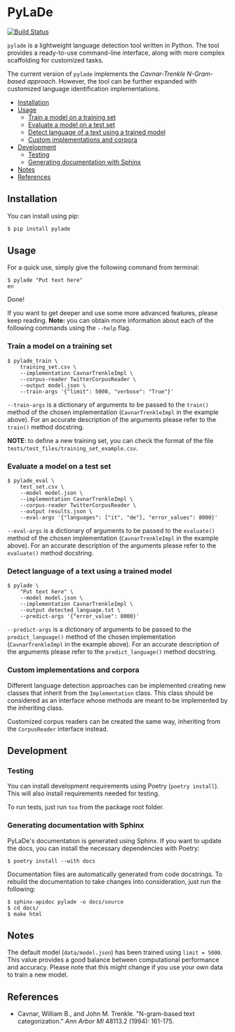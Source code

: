 # PyLaDe

[![Build Status](https://travis-ci.org/fievelk/pylade.svg?branch=master)](https://travis-ci.org/fievelk/pylade)

`pylade` is a lightweight language detection tool written in Python. The tool provides a ready-to-use command-line interface, along with more complex scaffolding for customized tasks.

The current version of `pylade` implements the *Cavnar-Trenkle N-Gram-based approach*. However, the tool can be further expanded with customized language identification implementations.

- [Installation](#installation)
- [Usage](#usage)
  - [Train a model on a training set](#train-a-model-on-a-training-set)
  - [Evaluate a model on a test set](#evaluate-a-model-on-a-test-set)
  - [Detect language of a text using a trained model](#detect-language-of-a-text-using-a-trained-model)
  - [Custom implementations and corpora](#custom-implementations-and-corpora)
- [Development](#development)
  - [Testing](#testing)
  - [Generating documentation with Sphinx](#generating-documentation-with-sphinx)
- [Notes](#notes)
- [References](#references)


## Installation

You can install using pip:

```bash
$ pip install pylade
```


## Usage

For a quick use, simply give the following command from terminal:

```console
$ pylade "Put text here"
en
```
Done!

If you want to get deeper and use some more advanced features, please keep reading. **Note:** you can obtain more information about each of the following commands using the `--help` flag.

### Train a model on a training set

```console
$ pylade_train \
    training_set.csv \
    --implementation CavnarTrenkleImpl \
    --corpus-reader TwitterCorpusReader \
    --output model.json \
    --train-args '{"limit": 5000, "verbose": "True"}'
```

`--train-args` is a dictionary of arguments to be passed to the `train()` method of the chosen implementation (`CavnarTrenkleImpl` in the example above). For an accurate description of the arguments please refer to the `train()` method docstring.

**NOTE**: to define a new training set, you can check the format of the file `tests/test_files/training_set_example.csv`.

### Evaluate a model on a test set

```console
$ pylade_eval \
    test_set.csv \
    --model model.json \
    --implementation CavnarTrenkleImpl \
    --corpus-reader TwitterCorpusReader \
    --output results.json \
    --eval-args '{"languages": ["it", "de"], "error_values": 8000}'
```

`--eval-args` is a dictionary of arguments to be passed to the `evaluate()` method of the chosen implementation (`CavnarTrenkleImpl` in the example above). For an accurate description of the arguments please refer to the `evaluate()` method docstring.

### Detect language of a text using a trained model

```console
$ pylade \
    "Put text here" \
    --model model.json \
    --implementation CavnarTrenkleImpl \
    --output detected_language.txt \
    --predict-args '{"error_value": 8000}'
```

`--predict-args` is a dictionary of arguments to be passed to the `predict_language()` method of the chosen implementation (`CavnarTrenkleImpl` in the example above). For an accurate description of the arguments please refer to the `predict_language()` method docstring.

### Custom implementations and corpora

Different language detection approaches can be implemented creating new classes that inherit from the `Implementation` class. This class should be considered as an interface whose methods are meant to be implemented by the inheriting class.

Customized corpus readers can be created the same way, inheriting from the `CorpusReader` interface instead.


## Development

### Testing

You can install development requirements using Poetry (`poetry install`). This will also install requirements needed for testing.

To run tests, just run `tox` from the package root folder.

### Generating documentation with Sphinx

PyLaDe's documentation is generated using Sphinx. If you want to update the docs, you can install the necessary dependencies with Poetry:
```console
$ poetry install --with docs
```
Documentation files are automatically generated from code docstrings. To rebuild the documentation to take changes into consideration, just run the following:
```console
$ sphinx-apidoc pylade -o docs/source
$ cd docs/
$ make html
```

## Notes

The default model (`data/model.json`) has been trained using `limit = 5000`. This value provides a good balance between computational performance and accuracy. Please note that this might change if you use your own data to train a new model.


## References

- Cavnar, William B., and John M. Trenkle. "N-gram-based text categorization." *Ann Arbor MI* 48113.2 (1994): 161-175.
